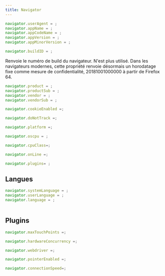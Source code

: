 ```yaml
---
title: Navigator
---
```


```javascript
navigator.userAgent = ;
navigator.appName = ;
navigator.appCodeName = ;
navigator.appVersion = ;
navigator.appMinorVersion = ;
```

```javascript
navigator.buildID = ;
```

Renvoie le numéro de build du navigateur. N'est plus utilisé. Dans les navigateurs modernes, cette propriété renvoie désormais un horodatage fixe comme mesure de confidentialité, 20181001000000 à partir de Firefox 64.

```javascript
navigator.product = ;
navigator.productSub = ;
navigator.vendor = ;
navigator.vendorSub = ;
```


```javascript
navigator.cookieEnabled =;
```

```javascript
navigator.doNotTrack =;
```

```javascript
navigator.platform =;
```

```javascript
navigator.oscpu = ;
```

```javascript
navigator.cpuClass=;
```

```javascript
navigator.onLine =;
```

```javascript
navigator.plugins= ;
```

## Langues

```javascript
navigator.systemLanguage = ;
navigator.userLanguage = ;
navigator.language = ;
```

<table>
<script language='javascript'>
let a = "";
  for (i=0; i < navigator.languages.length; i++)
     a += '<tr><td>' + navigator.languages[i] + '</td></tr>';

</script>
</table>

## Plugins


```javascript
navigator.maxTouchPoints =;
```

```javascript
navigator.hardwareConcurrency =;
```

```javascript
navigator.webdriver =;
```

```javascript
navigator.pointerEnabled =;
```

```javascript
navigator.connectionSpeed=;
```

<script type="application/javascript">
(function() {

  window.addEventListener("load",
    function (event) {
      let i = 0;
  		let operators = document.querySelectorAll("code .o");

      operators[i++].nextSibling.textContent  = ` "${navigator.userAgent}"`;
      operators[i++].nextSibling.textContent  = ` "${navigator.appName}"`;
      operators[i++].nextSibling.textContent  = ` "${navigator.appCodeName}"`;
      operators[i++].nextSibling.textContent  = ` "${navigator.appVersion}"`;
      operators[i++].nextSibling.textContent  = ` "${navigator.appMinorVersion}"`;
      operators[i++].nextSibling.textContent  = ` "${navigator.buildID}"`;
      operators[i++].nextSibling.textContent  = ` "${navigator.product}"`;
      operators[i++].nextSibling.textContent  = ` "${navigator.productSub}"`;
      operators[i++].nextSibling.textContent  = ` "${navigator.vendor}"`;
      operators[i++].nextSibling.textContent  = ` "${navigator.vendorSub}"`;

      operators[i++].nextSibling.textContent  = ` "${navigator.cookieEnabled}"`;
      operators[i++].nextSibling.textContent  = ` "${navigator.doNotTrack}"`;
      operators[i++].nextSibling.textContent  = ` "${navigator.platform}"`;
      operators[i++].nextSibling.textContent  = ` "${navigator.oscpu}"`;
      operators[i++].nextSibling.textContent  = ` "${navigator.cpuClass}"`;

      operators[i++].nextSibling.textContent  = ` "${navigator.onLine}"`;

      let t = "";
      for (j=0; j<navigator.plugins.length; j++)
     		t += navigator.plugins[j].name + ' (' + navigator.plugins[j].version + ') ' + navigator.plugins[j].filename + ' '+navigator.plugins[j].description + ' ';

      operators[i++].nextSibling.textContent  = t;

      operators[i++].nextSibling.textContent  = ` "${navigator.systemLanguage}"`;
      operators[i++].nextSibling.textContent  = ` "${navigator.userLanguage}"`;
      operators[i++].nextSibling.textContent  = ` "${navigator.language}"`;

      operators[i++].nextSibling.textContent  = ` ${navigator.maxTouchPoints}`;
      operators[i++].nextSibling.textContent  = ` ${navigator.hardwareConcurrency}`;
      operators[i++].nextSibling.textContent  = ` ${navigator.webdriver}`;
      operators[i++].nextSibling.textContent  = ` "${navigator.pointerEnabled}"`;
      operators[i++].nextSibling.textContent  = ` "${navigator.pointerEnabled}"`;
    }, true);
})();
</script>
